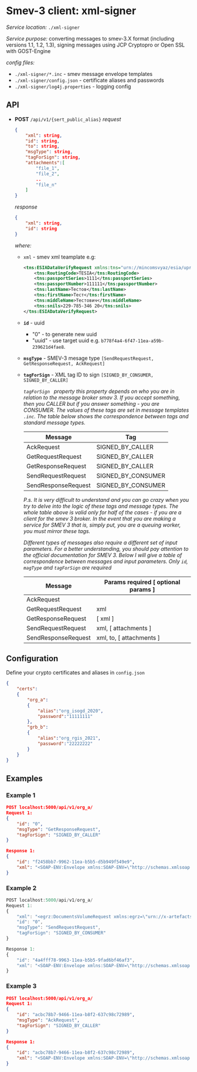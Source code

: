 # Smev-3 client: xml-signer

*Service location:* `./xml-signer`

*Service purpose:* converting messages to smev-3.X format (including versions 1.1, 1.2, 1.3), signing messages using JCP Cryptopro or Open SSL with GOST-Engine

*config files:* 

- `./xml-signer/*.inc` - smev message envelope templates
- `./xml-signer/config.json` - certificate aliases and passwords
- `./xml-signer/log4j.properties` - logging config

## API

- **POST** `/api/v1/{sert_public_alias}`
  *request*

  ```json
  {
      "xml": string,
      "id": string,
      "to": string,
      "msgType": string,
      "tagForSign": string,
      "attachments":[
          "file_1",
          "file_2",
          ..
          "file_n"
      ]
  }
  ```

  *response*

  ```json
  {
      "xml": string,
      "id": string
  }
  ```

  *where:*

  - `xml` - smev xml teamplate e.g:

    ```xml
    <tns:ESIADataVerifyRequest xmlns:tns="urn://mincomsvyaz/esia/uprid/1.4.2" xmlns:ns2="urn://mincomsvyaz/esia/commons/rg_sevices_types/1.4.2">
        <tns:RoutingCode>TESIA</tns:RoutingCode>
        <tns:passportSeries>1111</tns:passportSeries>
        <tns:passportNumber>111111</tns:passportNumber>
        <tns:lastName>Тестов</tns:lastName>
        <tns:firstName>Тест</tns:firstName>
        <tns:middleName>Тестович</tns:middleName>
        <tns:snils>229-785-346 20</tns:snils>
    </tns:ESIADataVerifyRequest>
    ```

  - **`id`** - uuid

    - "0" - to generate new uuid
    - "uuid" - use target uuid e.g. `b778f4a4-6f47-11ea-a59b-239621d4fae8`.

  - **`msgType`** - SMEV-3 mesage type `[SendRequestRequest, GetResponseRequest, AckRequest]`  

  - **`tagForSign`** - XML tag ID to sign `[SIGNED_BY_CONSUMER, SIGNED_BY_CALLER]`

    *`tagForSign ` property this property depends on who you are in relation to the message broker smav 3. If you accept something, then you CALLER but if you answer something - you are CONSUMER. The values of these tags are set in message templates `.inc`. The table below shows the correspondence between tags and standard message types.*

    | Message             | Tag                |
    | ------------------- | ------------------ |
    | AckRequest          | SIGNED_BY_CALLER   |
    | GetRequestRequest   | SIGNED_BY_CALLER   |
    | GetResponseRequest  | SIGNED_BY_CALLER   |
    | SendRequestRequest  | SIGNED_BY_CONSUMER |
    | SendResponseRequest | SIGNED_BY_CONSUMER |

    *P.s. It is very difficult to understand and you can go crazy when you try to delve into the logic of these tags and message types. The whole table above is valid only for half of the cases - if you are a client for the smev 3 broker. In the event that you are making a service for SMEV 3 that is, simply put, you are a queuing worker, you must mirror these tags.*  

    *Different types of messages also require a different set of input parameters. For a better understanding, you should pay attention to the official documentation for SMEV 3. Below I will give a table of correspondence between messages and input parameters. Only `id`, `magType` and `tagForSign` are required*

    | Message             | Params required [ optional params ] |
    | ------------------- | ----------------------------------- |
    | AckRequest          |                                     |
    | GetRequestRequest   | xml                                 |
    | GetResponseRequest  | [ xml ]                             |
    | SendRequestRequest  | xml, [ attachments ]                |
    | SendResponseRequest | xml, to, [ attachments ]            |

## Configuration

Define your crypto certificates and aliases in `config.json`

```json
{
    "certs":
    {
        "org_a":
        {
            "alias":"org_isogd_2020",
            "password":"11111111"
        },
        "grb_b":
        {
            "alias":"org_rgis_2021",
            "password":"22222222"
        }
    }
}

```

## Examples

### Example 1

```json
POST localhost:5000/api/v1/org_a/
Request 1:
{
    "id": "0",
    "msgType": "GetResponseRequest",
    "tagForSign": "SIGNED_BY_CALLER"
}

Response 1:
{
    "id": "f2458bb7-9962-11ea-b5b5-d5b949f549e9",
    "xml": "<SOAP-ENV:Envelope xmlns:SOAP-ENV=\"http://schemas.xmlsoap.org/soap/envelope/\"><SOAP-ENV:Header/><SOAP-ENV:Body><ns2:GetResponseRequest xmlns=\"urn://x-artefacts-smev-gov-ru/services/message-exchange/types/basic/1.2\" xmlns:ns2=\"urn://x-artefacts-smev-gov-ru/services/message-exchange/types/1.2\" xmlns:ns3=\"urn://x-artefacts-smev-gov-ru/services/message-exchange/types/faults/1.2\">\n    <ns2:MessageTypeSelector xmlns=\"urn://x-artefacts-smev-gov-ru/services/message-exchange/types/1.2\" xmlns:ns2=\"urn://x-artefacts-smev-gov-ru/services/message-exchange/types/basic/1.2\" Id=\"SIGNED_BY_CALLER\"><ns2:Timestamp>2020-05-19T02:54:43.871+03:00</ns2:Timestamp></ns2:MessageTypeSelector>\n    <ns2:CallerInformationSystemSignature><ds:Signature xmlns:ds=\"http://www.w3.org/2000/09/xmldsig#\"><ds:SignedInfo><ds:CanonicalizationMethod Algorithm=\"http://www.w3.org/2001/10/xml-exc-c14n#\"/><ds:SignatureMethod Algorithm=\"urn:ietf:params:xml:ns:cpxmlsec:algorithms:gostr34102012-gostr34112012-256\"/><ds:Reference URI=\"#SIGNED_BY_CALLER\"><ds:Transforms><ds:Transform Algorithm=\"http://www.w3.org/2001/10/xml-exc-c14n#\"/><ds:Transform Algorithm=\"urn://smev-gov-ru/xmldsig/transform\"/></ds:Transforms><ds:DigestMethod Algorithm=\"urn:ietf:params:xml:ns:cpxmlsec:algorithms:gostr34112012-256\"/><ds:DigestValue>T8ADUFLnflgM...</ds:DigestValue></ds:Reference></ds:SignedInfo><ds:SignatureValue>TAARdoD...</ds:SignatureValue><ds:KeyInfo><ds:X509Data><ds:X509Certificate>MIIKaDCCChWgAwI...</ds:X509Certificate></ds:X509Data></ds:KeyInfo></ds:Signature></ns2:CallerInformationSystemSignature>\n</ns2:GetResponseRequest></SOAP-ENV:Body></SOAP-ENV:Envelope>"
}
```

### Example 2

```js
POST localhost:5000/api/v1/org_a/
Request 1:
{
    "xml": "<egrz:DocumentsVolumeRequest xmlns:egrz=\"urn://x-artefacts-gis-ergz-documents-volume/2.0.0\" xmlns:egrzt=\"urn://x-artefacts-gis-ergz-types/2.0.0\">  <egrzt:PrintOutNumber>5a696d88-9ea0-43f5-8f74-c68e3632ce7c</egrzt:PrintOutNumber>  <egrzt:VolumeID>4ffa8c98-6392-4d3b-bf98-5ef7f5ec6d3b.zip.002</egrzt:VolumeID></egrz:DocumentsVolumeRequest>",
    "id": "0",
    "msgType": "SendRequestRequest",
    "tagForSign": "SIGNED_BY_CONSUMER"
}

Response 1:
{
    "id": "4a4fff78-9963-11ea-b5b5-9fad6bf46af3",
    "xml": "<SOAP-ENV:Envelope xmlns:SOAP-ENV=\"http://schemas.xmlsoap.org/soap/envelope/\"><SOAP-ENV:Header/><SOAP-ENV:Body><ns2:SendRequestRequest xmlns=\"urn://x-artefacts-smev-gov-ru/services/message-exchange/types/basic/1.2\" xmlns:ns2=\"urn://x-artefacts-smev-gov-ru/services/message-exchange/types/1.2\" xmlns:ns3=\"urn://x-artefacts-smev-gov-ru/services/message-exchange/types/faults/1.2\">\n    <ns:SenderProvidedRequestData xmlns=\"urn://x-artefacts-smev-gov-ru/services/message-exchange/types/1.2\" xmlns:ns=\"urn://x-artefacts-smev-gov-ru/services/message-exchange/types/1.2\" xmlns:ns2=\"urn://x-artefacts-smev-gov-ru/services/message-exchange/types/basic/1.2\" Id=\"SIGNED_BY_CONSUMER\">\n        <ns:MessageID>4a4fff78-9963-11ea-b5b5-9fad6bf46af3</ns:MessageID>\n        <ns2:MessagePrimaryContent><egrz:DocumentsVolumeRequest xmlns:egrz=\"urn://x-artefacts-gis-ergz-documents-volume/2.0.0\" xmlns:egrzt=\"urn://x-artefacts-gis-ergz-types/2.0.0\">  <egrzt:PrintOutNumber>5a696d88-9ea0-43f5-8f74-c68e3632ce7c</egrzt:PrintOutNumber>  <egrzt:VolumeID>4ffa8c98-6392-4d3b-bf98-5ef7f5ec6d3b.zip.002</egrzt:VolumeID></egrz:DocumentsVolumeRequest></ns2:MessagePrimaryContent>\n    </ns:SenderProvidedRequestData>\n    <ns2:CallerInformationSystemSignature><ds:Signature xmlns:ds=\"http://www.w3.org/2000/09/xmldsig#\"><ds:SignedInfo><ds:CanonicalizationMethod Algorithm=\"http://www.w3.org/2001/10/xml-exc-c14n#\"/><ds:SignatureMethod Algorithm=\"urn:ietf:params:xml:ns:cpxmlsec:algorithms:gostr34102012-gostr34112012-256\"/><ds:Reference URI=\"#SIGNED_BY_CONSUMER\"><ds:Transforms><ds:Transform Algorithm=\"http://www.w3.org/2001/10/xml-exc-c14n#\"/><ds:Transform Algorithm=\"urn://smev-gov-ru/xmldsig/transform\"/></ds:Transforms><ds:DigestMethod Algorithm=\"urn:ietf:params:xml:ns:cpxmlsec:algorithms:gostr34112012-256\"/><ds:DigestValue>kYx2...</ds:DigestValue></ds:Reference></ds:SignedInfo><ds:SignatureValue>NcG+...</ds:SignatureValue><ds:KeyInfo><ds:X509Data><ds:X509Certificate>MIIKa...</ds:X509Certificate></ds:X509Data></ds:KeyInfo></ds:Signature></ns2:CallerInformationSystemSignature>\n</ns2:SendRequestRequest></SOAP-ENV:Body></SOAP-ENV:Envelope>"
}
```

### Example 3

```json
POST localhost:5000/api/v1/org_a/
Request 1:
{
    "id": "acbc78b7-9466-11ea-b8f2-637c98c72989",
    "msgType": "AckRequest",
    "tagForSign": "SIGNED_BY_CALLER"
}

Response 1:
{
    "id": "acbc78b7-9466-11ea-b8f2-637c98c72989",
    "xml": "<SOAP-ENV:Envelope xmlns:SOAP-ENV=\"http://schemas.xmlsoap.org/soap/envelope/\"><SOAP-ENV:Header/><SOAP-ENV:Body><ns2:AckRequest xmlns=\"urn://x-artefacts-smev-gov-ru/services/message-exchange/types/basic/1.2\" xmlns:ns2=\"urn://x-artefacts-smev-gov-ru/services/message-exchange/types/1.2\" xmlns:ns3=\"urn://x-artefacts-smev-gov-ru/services/message-exchange/types/faults/1.2\">\n    <ns2:AckTargetMessage xmlns=\"urn://x-artefacts-smev-gov-ru/services/message-exchange/types/1.2\" xmlns:ns2=\"urn://x-artefacts-smev-gov-ru/services/message-exchange/types/basic/1.2\" Id=\"SIGNED_BY_CALLER\" accepted=\"true\">acbc78b7-9466-11ea-b8f2-637c98c72989</ns2:AckTargetMessage>\n    <ns2:CallerInformationSystemSignature><ds:Signature xmlns:ds=\"http://www.w3.org/2000/09/xmldsig#\"><ds:SignedInfo><ds:CanonicalizationMethod Algorithm=\"http://www.w3.org/2001/10/xml-exc-c14n#\"/><ds:SignatureMethod Algorithm=\"urn:ietf:params:xml:ns:cpxmlsec:algorithms:gostr34102012-gostr34112012-256\"/><ds:Reference URI=\"#SIGNED_BY_CALLER\"><ds:Transforms><ds:Transform Algorithm=\"http://www.w3.org/2001/10/xml-exc-c14n#\"/><ds:Transform Algorithm=\"urn://smev-gov-ru/xmldsig/transform\"/></ds:Transforms><ds:DigestMethod Algorithm=\"urn:ietf:params:xml:ns:cpxmlsec:algorithms:gostr34112012-256\"/><ds:DigestValue>cf3...</ds:DigestValue></ds:Reference></ds:SignedInfo><ds:SignatureValue>M3+...</ds:SignatureValue><ds:KeyInfo><ds:X509Data><ds:X509Certificate>MII...</ds:X509Certificate></ds:X509Data></ds:KeyInfo></ds:Signature></ns2:CallerInformationSystemSignature>\n</ns2:AckRequest></SOAP-ENV:Body></SOAP-ENV:Envelope>"
}
```

